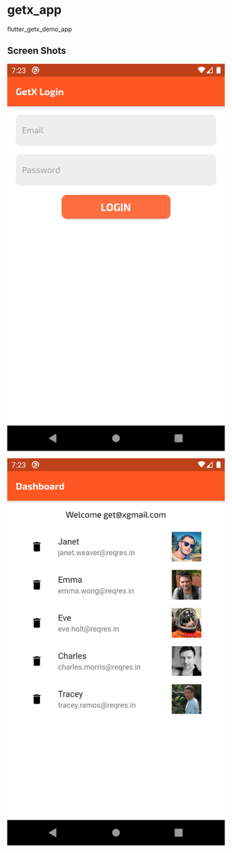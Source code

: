 # getx_app

flutter_getx_demo_app

## Screen Shots
![A Flutter Resources App using Futter ](https://github.com/JaveedIshaq/flutter_getx_demo_app/blob/master/getx_app_loginview.png?raw=true?raw=true)

![A Flutter Resources App using Futter ](https://github.com/JaveedIshaq/flutter_getx_demo_app/blob/master/getx_app_homeview.png?raw=true?raw=true)

